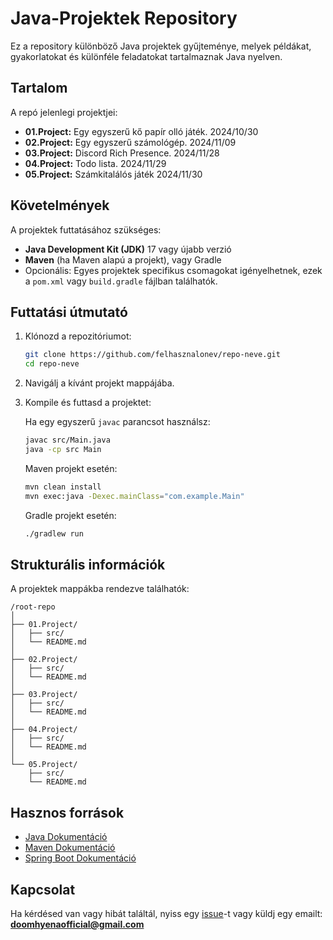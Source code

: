 # Java-Projektek Repository

Ez a repository különböző Java projektek gyűjteménye, melyek példákat, gyakorlatokat és különféle feladatokat tartalmaznak Java nyelven.
## Tartalom

A repó jelenlegi projektjei:
- **01.Project:** Egy egyszerű kő papír olló játék. 2024/10/30
- **02.Project:** Egy egyszerű számológép. 2024/11/09
- **03.Project:** Discord Rich Presence. 2024/11/28
- **04.Project:** Todo lista. 2024/11/29
- **05.Project:** Számkitalálós játék 2024/11/30

## Követelmények

A projektek futtatásához szükséges:
- **Java Development Kit (JDK)** 17 vagy újabb verzió
- **Maven** (ha Maven alapú a projekt), vagy Gradle
- Opcionális: Egyes projektek specifikus csomagokat igényelhetnek, ezek a `pom.xml` vagy `build.gradle` fájlban találhatók.

## Futtatási útmutató

1. Klónozd a repozitóriumot:
   ```bash
   git clone https://github.com/felhasznalonev/repo-neve.git
   cd repo-neve
   ```
2. Navigálj a kívánt projekt mappájába.
3. Kompile és futtasd a projektet:

   Ha egy egyszerű `javac` parancsot használsz:
   ```bash
   javac src/Main.java
   java -cp src Main
   ```

   Maven projekt esetén:
   ```bash
   mvn clean install
   mvn exec:java -Dexec.mainClass="com.example.Main"
   ```

   Gradle projekt esetén:
   ```bash
   ./gradlew run
   ```

## Strukturális információk

A projektek mappákba rendezve találhatók:
```
/root-repo
│
├── 01.Project/
│   ├── src/
│   └── README.md
│
├── 02.Project/
│   ├── src/
│   └── README.md
│
├── 03.Project/
│   ├── src/
│   └── README.md
│
├── 04.Project/
│   ├── src/
│   └── README.md
│
└── 05.Project/
    ├── src/
    └── README.md
```

## Hasznos források

- [Java Dokumentáció](https://docs.oracle.com/en/java/)
- [Maven Dokumentáció](https://maven.apache.org/guides/)
- [Spring Boot Dokumentáció](https://spring.io/projects/spring-boot)

## Kapcsolat

Ha kérdésed van vagy hibát találtál, nyiss egy [issue](https://github.com/doomhyena/java-projektek/issues)-t vagy küldj egy emailt: **doomhyenaofficial@gmail.com**
